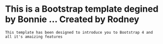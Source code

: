 # This is a Bootstrap template degined by Bonnie ... Created by Rodney
    
    This template has been designed to introduce you to Bootstrap 4 and all it's amaizing features